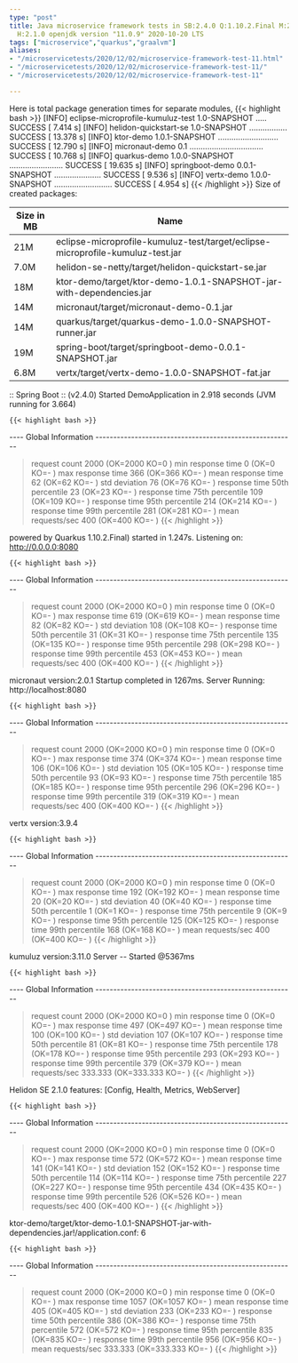 ```yaml
---
type: "post"
title: Java microservice framework tests in SB:2.4.0 Q:1.10.2.Final M:2.2.0 V:3.9.4
  H:2.1.0 openjdk version "11.0.9" 2020-10-20 LTS
tags: ["microservice","quarkus","graalvm"]
aliases:
- "/microservicetests/2020/12/02/microservice-framework-test-11.html"
- "/microservicetests/2020/12/02/microservice-framework-test-11/"
- "/microservicetests/2020/12/02/microservice-framework-test-11"

---
```

 
Here is total package generation times for separate modules,
{{< highlight bash >}}
[INFO] eclipse-microprofile-kumuluz-test 1.0-SNAPSHOT ..... SUCCESS [  7.414 s]
[INFO] helidon-quickstart-se 1.0-SNAPSHOT ................. SUCCESS [ 13.378 s]
[INFO] ktor-demo 1.0.1-SNAPSHOT ........................... SUCCESS [ 12.790 s]
[INFO] micronaut-demo 0.1 ................................. SUCCESS [ 10.768 s]
[INFO] quarkus-demo 1.0.0-SNAPSHOT ........................ SUCCESS [ 19.635 s]
[INFO] springboot-demo 0.0.1-SNAPSHOT ..................... SUCCESS [  9.536 s]
[INFO] vertx-demo 1.0.0-SNAPSHOT .......................... SUCCESS [  4.954 s]
{{< /highlight >}}
Size of created packages:

| Size in MB |  Name |
|------------|-------|
| 21M | eclipse-microprofile-kumuluz-test/target/eclipse-microprofile-kumuluz-test.jar |
| 7.0M | helidon-se-netty/target/helidon-quickstart-se.jar |
| 18M | ktor-demo/target/ktor-demo-1.0.1-SNAPSHOT-jar-with-dependencies.jar |
| 14M | micronaut/target/micronaut-demo-0.1.jar |
| 14M | quarkus/target/quarkus-demo-1.0.0-SNAPSHOT-runner.jar |
| 19M | spring-boot/target/springboot-demo-0.0.1-SNAPSHOT.jar |
| 6.8M | vertx/target/vertx-demo-1.0.0-SNAPSHOT-fat.jar |


:: Spring Boot :: (v2.4.0) Started DemoApplication in 2.918 seconds (JVM running for 3.664)

    {{< highlight bash >}}
---- Global Information --------------------------------------------------------
> request count                                       2000 (OK=2000   KO=0     )
> min response time                                      0 (OK=0      KO=-     )
> max response time                                    366 (OK=366    KO=-     )
> mean response time                                    62 (OK=62     KO=-     )
> std deviation                                         76 (OK=76     KO=-     )
> response time 50th percentile                         23 (OK=23     KO=-     )
> response time 75th percentile                        109 (OK=109    KO=-     )
> response time 95th percentile                        214 (OK=214    KO=-     )
> response time 99th percentile                        281 (OK=281    KO=-     )
> mean requests/sec                                    400 (OK=400    KO=-     )
{{< /highlight >}}

powered by Quarkus 1.10.2.Final) started in 1.247s. Listening on: http://0.0.0.0:8080

    {{< highlight bash >}}
---- Global Information --------------------------------------------------------
> request count                                       2000 (OK=2000   KO=0     )
> min response time                                      0 (OK=0      KO=-     )
> max response time                                    619 (OK=619    KO=-     )
> mean response time                                    82 (OK=82     KO=-     )
> std deviation                                        108 (OK=108    KO=-     )
> response time 50th percentile                         31 (OK=31     KO=-     )
> response time 75th percentile                        135 (OK=135    KO=-     )
> response time 95th percentile                        298 (OK=298    KO=-     )
> response time 99th percentile                        453 (OK=453    KO=-     )
> mean requests/sec                                    400 (OK=400    KO=-     )
{{< /highlight >}}

micronaut version:2.0.1 Startup completed in 1267ms. Server Running: http://localhost:8080

    {{< highlight bash >}}
---- Global Information --------------------------------------------------------
> request count                                       2000 (OK=2000   KO=0     )
> min response time                                      0 (OK=0      KO=-     )
> max response time                                    374 (OK=374    KO=-     )
> mean response time                                   106 (OK=106    KO=-     )
> std deviation                                        105 (OK=105    KO=-     )
> response time 50th percentile                         93 (OK=93     KO=-     )
> response time 75th percentile                        185 (OK=185    KO=-     )
> response time 95th percentile                        296 (OK=296    KO=-     )
> response time 99th percentile                        319 (OK=319    KO=-     )
> mean requests/sec                                    400 (OK=400    KO=-     )
{{< /highlight >}}

vertx version:3.9.4

    {{< highlight bash >}}
---- Global Information --------------------------------------------------------
> request count                                       2000 (OK=2000   KO=0     )
> min response time                                      0 (OK=0      KO=-     )
> max response time                                    192 (OK=192    KO=-     )
> mean response time                                    20 (OK=20     KO=-     )
> std deviation                                         40 (OK=40     KO=-     )
> response time 50th percentile                          1 (OK=1      KO=-     )
> response time 75th percentile                          9 (OK=9      KO=-     )
> response time 95th percentile                        125 (OK=125    KO=-     )
> response time 99th percentile                        168 (OK=168    KO=-     )
> mean requests/sec                                    400 (OK=400    KO=-     )
{{< /highlight >}}

kumuluz version:3.11.0 Server -- Started @5367ms

    {{< highlight bash >}}
---- Global Information --------------------------------------------------------
> request count                                       2000 (OK=2000   KO=0     )
> min response time                                      0 (OK=0      KO=-     )
> max response time                                    497 (OK=497    KO=-     )
> mean response time                                   100 (OK=100    KO=-     )
> std deviation                                        107 (OK=107    KO=-     )
> response time 50th percentile                         81 (OK=81     KO=-     )
> response time 75th percentile                        178 (OK=178    KO=-     )
> response time 95th percentile                        293 (OK=293    KO=-     )
> response time 99th percentile                        379 (OK=379    KO=-     )
> mean requests/sec                                333.333 (OK=333.333 KO=-     )
{{< /highlight >}}

Helidon SE 2.1.0 features: [Config, Health, Metrics, WebServer]

    {{< highlight bash >}}
---- Global Information --------------------------------------------------------
> request count                                       2000 (OK=2000   KO=0     )
> min response time                                      0 (OK=0      KO=-     )
> max response time                                    572 (OK=572    KO=-     )
> mean response time                                   141 (OK=141    KO=-     )
> std deviation                                        152 (OK=152    KO=-     )
> response time 50th percentile                        114 (OK=114    KO=-     )
> response time 75th percentile                        227 (OK=227    KO=-     )
> response time 95th percentile                        434 (OK=435    KO=-     )
> response time 99th percentile                        526 (OK=526    KO=-     )
> mean requests/sec                                    400 (OK=400    KO=-     )
{{< /highlight >}}

ktor-demo/target/ktor-demo-1.0.1-SNAPSHOT-jar-with-dependencies.jar!/application.conf: 6

    {{< highlight bash >}}
---- Global Information --------------------------------------------------------
> request count                                       2000 (OK=2000   KO=0     )
> min response time                                      0 (OK=0      KO=-     )
> max response time                                   1057 (OK=1057   KO=-     )
> mean response time                                   405 (OK=405    KO=-     )
> std deviation                                        233 (OK=233    KO=-     )
> response time 50th percentile                        386 (OK=386    KO=-     )
> response time 75th percentile                        572 (OK=572    KO=-     )
> response time 95th percentile                        835 (OK=835    KO=-     )
> response time 99th percentile                        956 (OK=956    KO=-     )
> mean requests/sec                                333.333 (OK=333.333 KO=-     )
{{< /highlight >}}